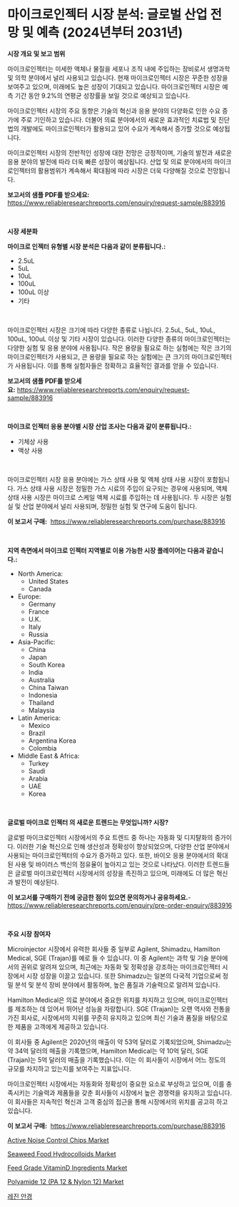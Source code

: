 <p><h1>마이크로인젝터 시장 분석: 글로벌 산업 전망 및 예측 (2024년부터 2031년)</h1></p><p><strong>시장 개요 및 보고 범위</strong></p>
<p><p>마이크로인젝터는 미세한 액체나 물질을 세포나 조직 내에 주입하는 장비로서 생명과학 및 의학 분야에서 널리 사용되고 있습니다. 현재 마이크로인젝터 시장은 꾸준한 성장을 보여주고 있으며, 미래에도 높은 성장이 기대되고 있습니다. 마이크로인젝터 시장은 예측 기간 동안 9.2%의 연평균 성장률을 보일 것으로 예상되고 있습니다.</p><p>마이크로인젝터 시장의 주요 동향은 기술의 혁신과 응용 분야의 다양화로 인한 수요 증가에 주로 기인하고 있습니다. 더불어 의료 분야에서의 새로운 효과적인 치료법 및 진단법의 개발에도 마이크로인젝터가 활용되고 있어 수요가 계속해서 증가할 것으로 예상됩니다.</p><p>마이크로인젝터 시장의 전반적인 성장에 대한 전망은 긍정적이며, 기술의 발전과 새로운 응용 분야의 발전에 따라 더욱 빠른 성장이 예상됩니다. 산업 및 의료 분야에서의 마이크로인젝터의 활용범위가 계속해서 확대됨에 따라 시장은 더욱 다양해질 것으로 전망됩니다.</p></p>
<p><strong>보고서의 샘플 PDF를 받으세요:</strong> <a href="https://www.reliableresearchreports.com/enquiry/request-sample/883916">https://www.reliableresearchreports.com/enquiry/request-sample/883916</a></p>
<p>&nbsp;</p>
<p><strong>시장 세분화</strong></p>
<p><strong>마이크로 인젝터 유형별 시장 분석은 다음과 같이 분류됩니다.:</strong></p>
<p><ul><li>2.5uL</li><li>5uL</li><li>10uL</li><li>100uL</li><li>100uL 이상</li><li>기타</li></ul></p>
<p>&nbsp;</p>
<p><p>마이크로인젝터 시장은 크기에 따라 다양한 종류로 나뉩니다. 2.5uL, 5uL, 10uL, 100uL, 100uL 이상 및 기타 시장이 있습니다. 이러한 다양한 종류의 마이크로인젝터는 다양한 실험 및 응용 분야에 사용됩니다. 작은 용량을 필요로 하는 실험에는 작은 크기의 마이크로인젝터가 사용되고, 큰 용량을 필요로 하는 실험에는 큰 크기의 마이크로인젝터가 사용됩니다. 이를 통해 실험자들은 정확하고 효율적인 결과를 얻을 수 있습니다.</p></p>
<p><strong>보고서의 샘플 PDF를 받으세요:</strong>&nbsp;<a href="https://www.reliableresearchreports.com/enquiry/request-sample/883916">https://www.reliableresearchreports.com/enquiry/request-sample/883916</a></p>
<p>&nbsp;</p>
<p><strong> 마이크로 인젝터 응용 분야별 시장 산업 조사는 다음과 같이 분류됩니다.:</strong></p>
<p><ul><li>기체상 사용</li><li>액상 사용</li></ul></p>
<p>&nbsp;</p>
<p><p>마이크로인젝터 시장 응용 분야에는 가스 상태 사용 및 액체 상태 사용 시장이 포함됩니다. 가스 상태 사용 시장은 정밀한 가스 시료의 주입이 요구되는 경우에 사용되며, 액체 상태 사용 시장은 마이크로 스케일 액체 시료를 주입하는 데 사용됩니다. 두 시장은 실험실 및 산업 분야에서 널리 사용되며, 정밀한 실험 및 연구에 도움이 됩니다.</p></p>
<p><strong>이 보고서 구매:</strong>&nbsp; <a href="https://www.reliableresearchreports.com/purchase/883916">https://www.reliableresearchreports.com/purchase/883916</a></p>
<p>&nbsp;</p>
<p><strong>지역 측면에서 마이크로 인젝터 지역별로 이용 가능한 시장 플레이어는 다음과 같습니다.:</strong></p>
<p><ul>
    <li>
        North America:
        <ul>
            <li>United States</li>
            <li>Canada</li>
        </ul>
    </li>
    <li>
        Europe:
        <ul>
            <li>Germany</li>
            <li>France</li>
            <li>U.K.</li>
            <li>Italy</li>
            <li>Russia</li>
        </ul>
    </li>
    <li>
        Asia-Pacific:
        <ul>
            <li>China</li>
            <li>Japan</li>
            <li>South Korea</li>
            <li>India</li>
            <li>Australia</li>
            <li>China Taiwan</li>
            <li>Indonesia</li>
            <li>Thailand</li>
            <li>Malaysia</li>
        </ul>
    </li>
    <li>
        Latin America:
        <ul>
            <li>Mexico</li>
            <li>Brazil</li>
            <li>Argentina Korea</li>
            <li>Colombia</li>
        </ul>
    </li>
    <li>
        Middle East & Africa:
        <ul>
            <li>Turkey</li>
            <li>Saudi</li>
            <li>Arabia</li>
            <li>UAE</li>
            <li>Korea</li>
        </ul>
    </li>
    </ul></p>
<p>&nbsp;</p>
<p><strong>글로벌 마이크로 인젝터 의 새로운 트렌드는 무엇입니까? 시장?</strong></p>
<p><p>글로벌 마이크로인젝터 시장에서의 주요 트렌드 중 하나는 자동화 및 디지턀화의 증가이다. 이러한 기술 혁신으로 인해 생산성과 정확성이 향상되었으며, 다양한 산업 분야에서 사용되는 마이크로인젝터의 수요가 증가하고 있다. 또한, 바이오 응용 분야에서의 확대된 사용 및 바이러스 백신의 점유율이 높아지고 있는 것으로 나타났다. 이러한 트렌드들은 글로벌 마이크로인젝터 시장에서의 성장을 촉진하고 있으며, 미래에도 더 많은 혁신과 발전이 예상된다.</p></p>
<p><strong>이 보고서를 구매하기 전에 궁금한 점이 있으면 문의하거나 공유하세요.</strong>- <a href="https://www.reliableresearchreports.com/enquiry/pre-order-enquiry/883916">https://www.reliableresearchreports.com/enquiry/pre-order-enquiry/883916</a></p>
<p>&nbsp;</p>
<p><strong>주요 시장 참여자</strong></p>
<p><p>Microinjector 시장에서 유력한 회사들 중 일부로 Agilent, Shimadzu, Hamilton Medical, SGE (Trajan)를 예로 들 수 있습니다. 이 중 Agilent는 과학 및 기술 분야에서의 권위로 알려져 있으며, 최근에는 자동화 및 정확성을 강조하는 마이크로인젝터 시장에서 시장 성장을 이끌고 있습니다. 또한 Shimadzu는 일본의 다국적 기업으로써 정밀 분석 및 분석 장비 분야에서 활동하며, 높은 품질과 기술력으로 알려져 있습니다.</p><p>Hamilton Medical은 의료 분야에서 중요한 위치를 차지하고 있으며, 마이크로인젝터를 제조하는 데 있어서 뛰어난 성능을 자랑합니다. SGE (Trajan)는 오랜 역사와 전통을 가진 회사로, 시장에서의 지위를 꾸준히 유지하고 있으며 최신 기술과 품질을 바탕으로 한 제품을 고객에게 제공하고 있습니다.</p><p>이 회사들 중 Agilent은 2020년의 매출이 약 53억 달러로 기록되었으며, Shimadzu는 약 34억 달러의 매출을 기록했으며, Hamilton Medical는 약 10억 달러, SGE (Trajan)는 5억 달러의 매출을 기록했습니다. 이는 이 회사들이 시장에서 어느 정도의 규모를 차지하고 있는지를 보여주는 지표입니다.</p><p>마이크로인젝터 시장에서는 자동화와 정확성이 중요한 요소로 부상하고 있으며, 이를 충족시키는 기술력과 제품들을 갖춘 회사들이 시장에서 높은 경쟁력을 유지하고 있습니다. 이 회사들은 지속적인 혁신과 고객 중심의 접근을 통해 시장에서의 위치를 공고히 하고 있습니다.</p></p>
<p><strong>이 보고서 구매:</strong>&nbsp;&nbsp;<a href="https://www.reliableresearchreports.com/purchase/883916">https://www.reliableresearchreports.com/purchase/883916</a></p>
<p><p><a href="https://cat-emmental-94b.notion.site/Active-Noise-Control-Chips-Market-Share-Market-New-Trends-Analysis-Report-By-Type-By-Application--265fadf006204c5ca76a1e629098e924">Active Noise Control Chips Market</a></p><p><a href="https://view.publitas.com/reportprime-1/seaweed-food-hydrocolloids-market-analysis-and-market-size-global-industry-overview-market-segmentation-and-forecast-2024-to-2031/">Seaweed Food Hydrocolloids Market</a></p><p><a href="https://github.com/sofayahoo2023/Market-Research-Report-List-3/blob/main/feed-grade-vitamind-ingredients-market.md">Feed Grade VitaminD Ingredients Market</a></p><p><a href="https://github.com/joannesouthgate/Market-Research-Report-List-2/blob/main/polyamide-12-pa-12-nylon-12-market.md">Polyamide 12 (PA 12 & Nylon 12) Market</a></p><p><a href="https://github.com/vss5505pa7z1p/Market-Research-Report-List-1/blob/main/13464921095.md">레진 안경</a></p></p>
